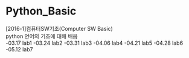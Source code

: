# Python_Basic
[2016-1]컴퓨터SW기초(Computer SW Basic)      
python 언어의 기초에 대해 배움      
-03.17 lab1
-03.24 lab2
-03.31 lab3
-04.06 lab4
-04.21 lab5
-04.28 lab6
-05.12 lab7

